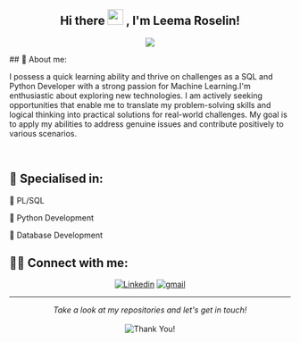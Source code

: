 <h2 align="center">
  Hi there <img src="https://media.giphy.com/media/hvRJCLFzcasrR4ia7z/giphy.gif" width="28"> , I'm Leema Roselin!
   
</h2>

<p align="center">
  <img src="https://readme-typing-svg.herokuapp.com/?lines=SQL%20Python%20Programmer&center=true&width=500&height=50">
</p>
## 👩 About me:
<p>
  I possess a quick learning ability and thrive on challenges as a SQL and Python Developer with a strong passion for Machine Learning.I'm enthusiastic about exploring new technologies. I am actively seeking opportunities that enable me to translate my problem-solving skills and logical thinking into practical solutions for real-world challenges. My goal is to apply my abilities to address genuine issues and contribute positively to various scenarios.
</p><br>

<h2>🥇 Specialised in:</h2>
<p>🔸 PL/SQL
<p>🔸 Python Development
<p>🔸 Database Development
<br>


 ## 🙋‍♂️ Connect with me:
<!-- Badges template - https://github.com/badges/shields -->
<p align="center">
  <a href="https://www.linkedin.com/in/leema-roselin-g/"><img alt="Linkedin" title="Linkedin" src="https://img.shields.io/badge/-linkedin-%230077B5?style=for-the-badge&logo=linkedin&logoColor=white"/></a>
  <a href="mailto:gleemaroselin@gmail.com"><img alt="gmail" title="gmail" src="https://img.shields.io/badge/-gmail-f53c20?style=for-the-badge&logo=gmail&logoColor=white"/></a>
</p>

 <hr>
<p align="center">
    <i>Take a look at my repositories and let's get in touch!</i><br><br>
   <img alt="Thank You!" title="Thank You" src="https://img.shields.io/badge/Thank-You-ff69b4.svg"/>
</p>
